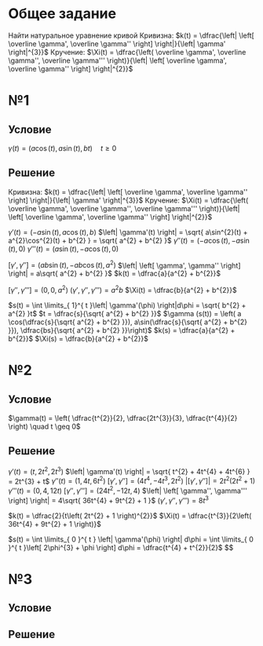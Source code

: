 # Общее задание
Найти натуральное уравнение кривой
Кривизна:
	$k(t) = \dfrac{\left| \left[ \overline \gamma', \overline \gamma'' \right] \right|}{\left| \gamma' \right|^{3}}$
Кручение:
	$\Xi(t) = \dfrac{\left( \overline \gamma', \overline \gamma'', \overline \gamma''' \right)}{\left| \left[ \overline \gamma', \overline \gamma'' \right] \right|^{2}}$
# №1
## Условие
$\gamma(t) = \left( a\cos(t), a\sin (t), bt \right) \quad t \geq 0$
## Решение
Кривизна:
	$k(t) = \dfrac{\left| \left[ \overline \gamma', \overline \gamma'' \right] \right|}{\left| \gamma' \right|^{3}}$
Кручение:
	$\Xi(t) = \dfrac{\left( \overline \gamma', \overline \gamma'', \overline \gamma''' \right)}{\left| \left[ \overline \gamma', \overline \gamma'' \right] \right|^{2}}$

$\gamma'(t) = \left( -a\sin(t), a\cos(t), b \right)$
$\left| \gamma'(t) \right| = \sqrt{ a\sin^{2}(t) + a^{2}\cos^{2}(t) + b^{2} } = \sqrt{ a^{2} + b^{2} }$
$\gamma''(t) = \left( -a\cos(t), -a\sin(t), 0 \right)$
$\gamma'''(t) = \left( a\sin(t), -a\cos(t), 0  \right)$

$\left[ \gamma', \gamma'' \right] = \left( ab\sin(t), -ab\cos(t), a^{2} \right)$
$\left| \left[ \gamma', \gamma'' \right] \right| = a\sqrt{ a^{2} + b^{2} }$
$k(t) = \dfrac{a}{a^{2} + b^{2}}$

$\left[ \gamma'', \gamma''' \right] = \left( 0, 0, a^{2} \right)$
$\left( \gamma', \gamma'', \gamma''' \right) = a^{2}b$
$\Xi(t) = \dfrac{b}{a^{2} + b^{2}}$

$s(t) = \int \limits_{ 1}^{ t }\left| \gamma'(\phi) \right|d\phi = \sqrt{ b^{2} + a^{2} }t$
$t = \dfrac{s}{\sqrt{ a^{2} + b^{2} }}$
$\gamma (s(t)) = \left( a \cos(\dfrac{s}{\sqrt{ a^{2} + b^{2} }}), a\sin(\dfrac{s}{\sqrt{ a^{2} + b^{2} }}), \dfrac{bs}{\sqrt{ a^{2} + b^{2} }}\right)$
$k(s) = \dfrac{a}{a^{2} + b^{2}}$
$\Xi(s) = \dfrac{b}{a^{2} + b^{2}}$
# №2
## Условие
$\gamma(t) = \left( \dfrac{t^{2}}{2}, \dfrac{2t^{3}}{3}, \dfrac{t^{4}}{2} \right) \quad t \geq 0$
## Решение
$\gamma'(t) = \left( t, 2t^{2}, 2t^{3} \right)$
$\left| \gamma'(t) \right| = \sqrt{ t^{2} + 4t^{4} + 4t^{6} } = 2t^{3} + t$
$\gamma''(t) = \left( 1, 4t, 6t^{2} \right)$
$\left[ \gamma', \gamma'' \right] = \left( 4t^{4}, -4t^{3}, 2t^{2} \right)$
$\left| \left[ \gamma', \gamma'' \right] \right| = 2t^{2}\left( 2t^{2} + 1 \right)$
$\gamma'''(t) = \left( 0, 4, 12t \right)$
$\left[ \gamma'', \gamma''' \right] = \left( 24t^{2}, -12t, 4 \right)$
$\left| \left[ \gamma'', \gamma''' \right] \right| = 4\sqrt{ 36t^{4} + 9t^{2} + 1 }$
$\left( \gamma', \gamma'', \gamma''' \right) = 8t^{3}$

$k(t) = \dfrac{2}{t\left( 2t^{2} + 1 \right)^{2}}$
$\Xi(t) = \dfrac{t^{3}}{2\left( 36t^{4} + 9t^{2} + 1 \right)}$

$s(t) = \int \limits_{ 0 }^{ t } \left| \gamma'(\phi) \right| d\phi = \int \limits_{ 0 }^{ t }\left[ 2\phi^{3} + \phi \right] d\phi = \dfrac{t^{4} + t^{2}}{2}$
$$


# №3
## Условие
## Решение